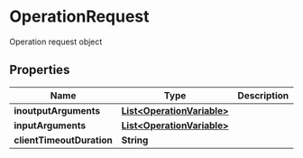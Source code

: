 

# OperationRequest

Operation request object

## Properties

| Name | Type | Description | Notes |
|------------ | ------------- | ------------- | -------------|
|**inoutputArguments** | [**List&lt;OperationVariable&gt;**](OperationVariable.md) |  |  [optional] |
|**inputArguments** | [**List&lt;OperationVariable&gt;**](OperationVariable.md) |  |  [optional] |
|**clientTimeoutDuration** | **String** |  |  [optional] |



